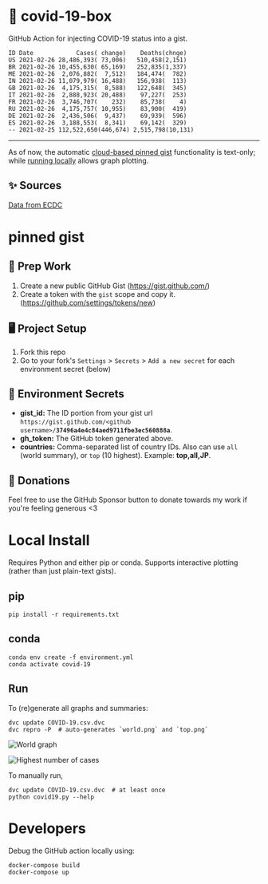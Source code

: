 # 🏥 covid-19-box

GitHub Action for injecting COVID-19 status into a gist.

```
ID Date            Cases( change)    Deaths(chnge)
US 2021-02-26 28,486,393( 73,006)   510,458(2,151)
BR 2021-02-26 10,455,630( 65,169)   252,835(1,337)
ME 2021-02-26  2,076,882(  7,512)   184,474(  782)
IN 2021-02-26 11,079,979( 16,488)   156,938(  113)
GB 2021-02-26  4,175,315(  8,588)   122,648(  345)
IT 2021-02-26  2,888,923( 20,488)    97,227(  253)
FR 2021-02-26  3,746,707(    232)    85,738(    4)
RU 2021-02-26  4,175,757( 10,955)    83,900(  419)
DE 2021-02-26  2,436,506(  9,437)    69,939(  596)
ES 2021-02-26  3,188,553(  8,341)    69,142(  329)
-- 2021-02-25 112,522,650(446,674) 2,515,798(10,131)
```

---

As of now, the automatic [cloud-based pinned gist](#pinned-gist) functionality is text-only;
while [running locally](#local-install) allows graph plotting.

## ✨ Sources

[Data from ECDC](https://www.ecdc.europa.eu/en/publications-data/download-todays-data-geographic-distribution-covid-19-cases-worldwide)

# pinned gist

## 🎒 Prep Work
1. Create a new public GitHub Gist (https://gist.github.com/)
1. Create a token with the `gist` scope and copy it. (https://github.com/settings/tokens/new)

## 🖥 Project Setup
1. Fork this repo
1. Go to your fork's `Settings` > `Secrets` > `Add a new secret` for each environment secret (below)

## 🤫 Environment Secrets
- **gist_id:** The ID portion from your gist url `https://gist.github.com/<github username>/`**`37496a4e4c84aed9711fbe3ec560888a`**.
- **gh_token:** The GitHub token generated above.
- **countries:** Comma-separated list of country IDs. Also can use `all` (world summary), or `top` (10 highest). Example: **top,all,JP**.

## 💸 Donations

Feel free to use the GitHub Sponsor button to donate towards my work if you're feeling generous <3

# Local Install

Requires Python and either pip or conda. Supports interactive plotting (rather than just plain-text gists).

## pip

```
pip install -r requirements.txt
```

## conda

```
conda env create -f environment.yml
conda activate covid-19
```

## Run

To (re)generate all graphs and summaries:

```
dvc update COVID-19.csv.dvc
dvc repro -P  # auto-generates `world.png` and `top.png`
```

![World graph](world.png)

![Highest number of cases](top.png)

To manually run,

```
dvc update COVID-19.csv.dvc  # at least once
python covid19.py --help
```

# Developers

Debug the GitHub action locally using:

```
docker-compose build
docker-compose up
```
